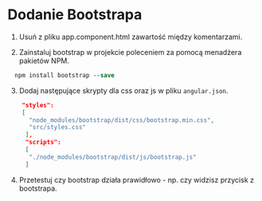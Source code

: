 # Dodanie Bootstrapa

1. Usuń z pliku app.component.html zawartość między komentarzami.

2. Zainstaluj bootstrap w projekcie poleceniem za pomocą menadżera pakietów NPM.

```ps
  npm install bootstrap --save
```

3. Dodaj następujące skrypty dla css oraz js w pliku `angular.json`.

```json
    "styles": 
    [
      "node_modules/bootstrap/dist/css/bootstrap.min.css",
      "src/styles.css"
     ],
     "scripts": 
     [
      "./node_modules/bootstrap/dist/js/bootstrap.js"
     ]
```


4. Przetestuj czy bootstrap działa prawidłowo - np. czy widzisz przycisk z bootstrapa.

